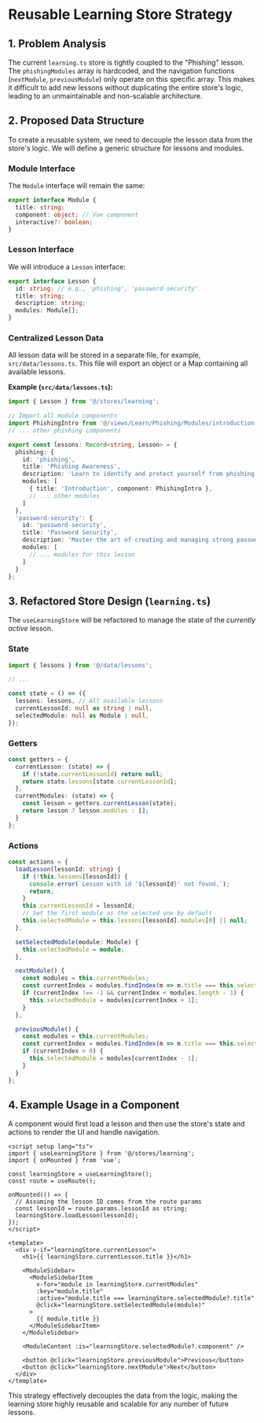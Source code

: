 # Reusable Learning Store Strategy

## 1. Problem Analysis

The current `learning.ts` store is tightly coupled to the "Phishing" lesson. The `phishingModules` array is hardcoded, and the navigation functions (`nextModule`, `previousModule`) only operate on this specific array. This makes it difficult to add new lessons without duplicating the entire store's logic, leading to an unmaintainable and non-scalable architecture.

## 2. Proposed Data Structure

To create a reusable system, we need to decouple the lesson data from the store's logic. We will define a generic structure for lessons and modules.

### Module Interface

The `Module` interface will remain the same:

```typescript
export interface Module {
  title: string;
  component: object; // Vue component
  interactive?: boolean;
}
```

### Lesson Interface

We will introduce a `Lesson` interface:

```typescript
export interface Lesson {
  id: string; // e.g., 'phishing', 'password-security'
  title: string;
  description: string;
  modules: Module[];
}
```

### Centralized Lesson Data

All lesson data will be stored in a separate file, for example, `src/data/lessons.ts`. This file will export an object or a Map containing all available lessons.

**Example (`src/data/lessons.ts`):**

```typescript
import { Lesson } from '@/stores/learning';

// Import all module components
import PhishingIntro from '@/views/Learn/Phishing/Modules/introduction.vue';
// ... other phishing components

export const lessons: Record<string, Lesson> = {
  phishing: {
    id: 'phishing',
    title: 'Phishing Awareness',
    description: 'Learn to identify and protect yourself from phishing attacks.',
    modules: [
      { title: 'Introduction', component: PhishingIntro },
      // ... other modules
    ]
  },
  'password-security': {
    id: 'password-security',
    title: 'Password Security',
    description: 'Master the art of creating and managing strong passwords.',
    modules: [
      // ... modules for this lesson
    ]
  }
};
```

## 3. Refactored Store Design (`learning.ts`)

The `useLearningStore` will be refactored to manage the state of the *currently active* lesson.

### State

```typescript
import { lessons } from '@/data/lessons';

// ...

const state = () => ({
  lessons: lessons, // All available lessons
  currentLessonId: null as string | null,
  selectedModule: null as Module | null,
});
```

### Getters

```typescript
const getters = {
  currentLesson: (state) => {
    if (!state.currentLessonId) return null;
    return state.lessons[state.currentLessonId];
  },
  currentModules: (state) => {
    const lesson = getters.currentLesson(state);
    return lesson ? lesson.modules : [];
  }
};
```

### Actions

```typescript
const actions = {
  loadLesson(lessonId: string) {
    if (!this.lessons[lessonId]) {
      console.error(`Lesson with id '${lessonId}' not found.`);
      return;
    }
    this.currentLessonId = lessonId;
    // Set the first module as the selected one by default
    this.selectedModule = this.lessons[lessonId].modules[0] || null;
  },

  setSelectedModule(module: Module) {
    this.selectedModule = module;
  },

  nextModule() {
    const modules = this.currentModules;
    const currentIndex = modules.findIndex(m => m.title === this.selectedModule?.title);
    if (currentIndex !== -1 && currentIndex < modules.length - 1) {
      this.selectedModule = modules[currentIndex + 1];
    }
  },

  previousModule() {
    const modules = this.currentModules;
    const currentIndex = modules.findIndex(m => m.title === this.selectedModule?.title);
    if (currentIndex > 0) {
      this.selectedModule = modules[currentIndex - 1];
    }
  }
};
```

## 4. Example Usage in a Component

A component would first load a lesson and then use the store's state and actions to render the UI and handle navigation.

```vue
<script setup lang="ts">
import { useLearningStore } from '@/stores/learning';
import { onMounted } from 'vue';

const learningStore = useLearningStore();
const route = useRoute();

onMounted(() => {
  // Assuming the lesson ID comes from the route params
  const lessonId = route.params.lessonId as string;
  learningStore.loadLesson(lessonId);
});
</script>

<template>
  <div v-if="learningStore.currentLesson">
    <h1>{{ learningStore.currentLesson.title }}</h1>
    
    <ModuleSidebar>
      <ModuleSidebarItem 
        v-for="module in learningStore.currentModules" 
        :key="module.title" 
        :active="module.title === learningStore.selectedModule?.title"
        @click="learningStore.setSelectedModule(module)"
      >
        {{ module.title }}
      </ModuleSidebarItem>
    </ModuleSidebar>

    <ModuleContent :is="learningStore.selectedModule?.component" />

    <button @click="learningStore.previousModule">Previous</button>
    <button @click="learningStore.nextModule">Next</button>
  </div>
</template>
```

This strategy effectively decouples the data from the logic, making the learning store highly reusable and scalable for any number of future lessons.
